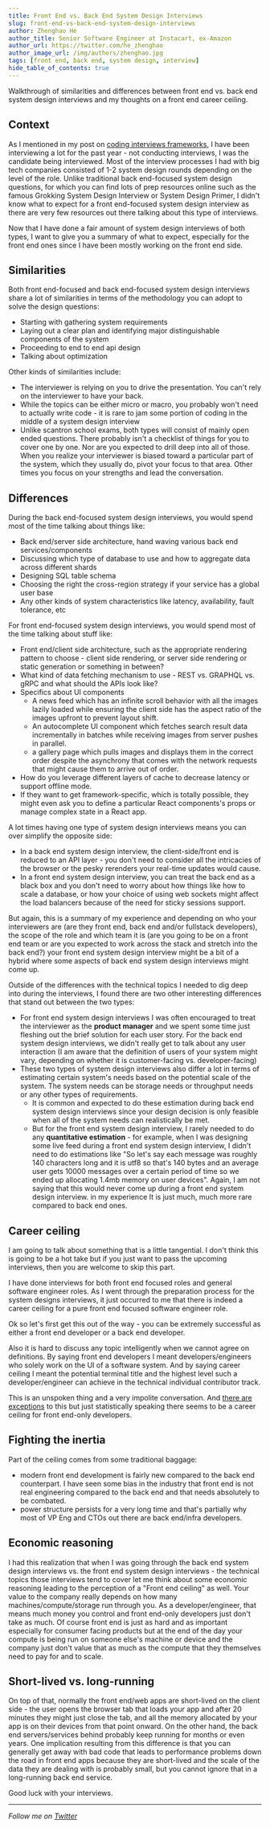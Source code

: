 ```yaml
---
title: Front End vs. Back End System Design Interviews
slug: front-end-vs-back-end-system-design-interviews
author: Zhenghao He
author_title: Senior Software Engineer at Instacart, ex-Amazon
author_url: https://twitter.com/he_zhenghao
author_image_url: /img/authors/zhenghao.jpg
tags: [front end, back end, system design, interview]
hide_table_of_contents: true
---
```


Walkthrough of similarities and differences between front end vs. back end system design interviews and my thoughts on a front end career ceiling.

<!-- truncate -->

## Context

As I mentioned in my post on [coding interviews frameworks](https://www.zhenghao.io/posts/framework-for-coding-interview), I have been interviewing a lot for the past year - not conducting interviews, I was the candidate being interviewed. Most of the interview processes I had with big tech companies consisted of 1-2 system design rounds depending on the level of the role. Unlike traditional back end-focused system design questions, for which you can find lots of prep resources online such as the famous Grokking System Design Interview or System Design Primer, I didn't know what to expect for a front end-focused system design interview as there are very few resources out there talking about this type of interviews.

Now that I have done a fair amount of system design interviews of both types, I want to give you a summary of what to expect, especially for the front end ones since I have been mostly working on the front end side.

## Similarities

Both front end-focused and back end-focused system design interviews share a lot of similarities in terms of the methodology you can adopt to solve the design questions:

- Starting with gathering system requirements
- Laying out a clear plan and identifying major distinguishable components of the system
- Proceeding to end to end api design
- Talking about optimization

Other kinds of similarities include:

- The interviewer is relying on you to drive the presentation. You can't rely on the interviewer to have your back.
- While the topics can be either micro or macro, you probably won't need to actually write code - it is rare to jam some portion of coding in the middle of a system design interview
- Unlike scantron school exams, both types will consist of mainly open ended questions. There probably isn't a checklist of things for you to cover one by one. Nor are you expected to drill deep into all of those. When you realize your interviewer is biased toward a particular part of the system, which they usually do, pivot your focus to that area. Other times you focus on your strengths and lead the conversation.

## Differences

During the back end-focused system design interviews, you would spend most of the time talking about things like:

- Back end/server side architecture, hand waving various back end services/components
- Discussing which type of database to use and how to aggregate data across different shards
- Designing SQL table schema
- Choosing the right the cross-region strategy if your service has a global user base
- Any other kinds of system characteristics like latency, availability, fault tolerance, etc

For front end-focused system design interviews, you would spend most of the time talking about stuff like:

- Front end/client side architecture, such as the appropriate rendering pattern to choose - client side rendering, or server side rendering or static generation or something in between?
- What kind of data fetching mechanism to use - REST vs. GRAPHQL vs. gRPC and what should the APIs look like?
- Specifics about UI components
  - A news feed which has an infinite scroll behavior with all the images lazily loaded while ensuring the client side has the aspect ratio of the images upfront to prevent layout shift.
  - An autocomplete UI component which fetches search result data incrementally in batches while receiving images from server pushes in parallel.
  - a gallery page which pulls images and displays them in the correct order despite the asynchrony that comes with the network requests that might cause them to arrive out of order.
- How do you leverage different layers of cache to decrease latency or support offline mode.
- If they want to get framework-specific, which is totally possible, they might even ask you to define a particular React components's props or manage complex state in a React app.

A lot times having one type of system design interviews means you can over simplify the opposite side:

- In a back end system design interview, the client-side/front end is reduced to an API layer - you don't need to consider all the intricacies of the browser or the pesky rerenders your real-time updates would cause.
- In a front end system design interview, you can treat the back end as a black box and you don't need to worry about how things like how to scale a database, or how your choice of using web sockets might affect the load balancers because of the need for sticky sessions support.

But again, this is a summary of my experience and depending on who your interviewers are (are they front end, back end and/or fullstack developers), the scope of the role and which team it is (are you going to be on a front end team or are you expected to work across the stack and stretch into the back end?) your front end system design interview might be a bit of a hybrid where some aspects of back end system design interviews might come up.

Outside of the differences with the technical topics I needed to dig deep into during the interviews, I found there are two other interesting differences that stand out between the two types:

- For front end system design interviews I was often encouraged to treat the interviewer as the **product manager** and we spent some time just fleshing out the brief solution for each user story. For the back end system design interviews, we didn't really get to talk about any user interaction (I am aware that the definition of users of your system might vary, depending on whether it is customer-facing vs. developer-facing)
- These two types of system design interviews also differ a lot in terms of estimating certain system's needs based on the potential scale of the system. The system needs can be storage needs or throughput needs or any other types of requirements.
  - It is common and expected to do these estimation during back end system design interviews since your design decision is only feasible when all of the system needs can realistically be met.
  - But for the front end system design interview, I rarely needed to do any **quantitative estimation** - for example, when I was designing some live feed during a front end system design interview, I didn't need to do estimations like "So let's say each message was roughly 140 characters long and it is utf8 so that's 140 bytes and an average user gets 10000 messages over a certain period of time so we ended up allocating 1.4mb memory on user devices". Again, I am not saying that this would never come up during a front end system design interview. in my experience It is just much, much more rare compared to back end ones.

## Career ceiling

I am going to talk about something that is a little tangential. I don't think this is going to be a hot take but if you just want to pass the upcoming interviews, then you are welcome to skip this part.

I have done interviews for both front end focused roles and general software engineer roles. As I went through the preparation process for the system designs interviews, it just occurred to me that there is indeed a career ceiling for a pure front end focused software engineer role.

Ok so let's first get this out of the way - you can be extremely successful as either a front end developer or a back end developer.

Also it is hard to discuss any topic intelligently when we cannot agree on definitions. By saying front end developers I meant developers/engineers who solely work on the UI of a software system. And by saying career ceiling I meant the potential terminal title and the highest level such a developer/engineer can achieve in the technical individual contributor track.

This is an unspoken thing and a very impolite conversation. And [there are exceptions](https://twitter.com/swyx/status/1236023548227072000) to this but just statistically speaking there seems to be a career ceiling for front end-only developers.

## Fighting the inertia

Part of the ceiling comes from some traditional baggage:

- modern front end development is fairly new compared to the back end counterpart. I have seen some bias in the industry that front end is not real engineering compared to the back end and that needs absolutely to be combated.
- power structure persists for a very long time and that's partially why most of VP Eng and CTOs out there are back end/infra developers.

## Economic reasoning

I had this realization that when I was going through the back end system design interviews vs. the front end system design interviews - the technical topics those interviews tend to cover let me think about some economic reasoning leading to the perception of a "Front end ceiling" as well. Your value to the company really depends on how many machines/compute/storage run through you. As a developer/engineer, that means much money you control and front end-only developers just don't take as much. Of course front end is just as hard and as important especially for consumer facing products but at the end of the day your compute is being run on someone else's machine or device and the company just don't value that as much as the compute that they themselves need to pay for and to scale.

## Short-lived vs. long-running

On top of that, normally the front end/web apps are short-lived on the client side - the user opens the browser tab that loads your app and after 20 minutes they might just close the tab, and all the memory allocated by your app is on their devices from that point onward. On the other hand, the back end servers/services behind probably keep running for months or even years. One implication resulting from this difference is that you can generally get away with bad code that leads to performance problems down the road in front end apps because they are short-lived and the scale of the data they are dealing with is probably small, but you cannot ignore that in a long-running back end service.

Good luck with your interviews.

---

_Follow me on [Twitter](https://twitter.com/he_zhenghao)_
